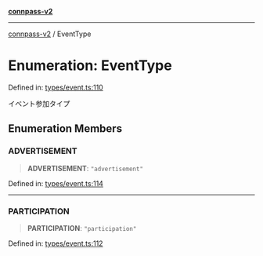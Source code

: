 [**connpass-v2**](../README.md)

***

[connpass-v2](../globals.md) / EventType

# Enumeration: EventType

Defined in: [types/event.ts:110](https://github.com/ryohidaka/node-connpass/blob/de28db452011c09c14da82f297b63bc8ba518499/src/types/event.ts#L110)

イベント参加タイプ

## Enumeration Members

### ADVERTISEMENT

> **ADVERTISEMENT**: `"advertisement"`

Defined in: [types/event.ts:114](https://github.com/ryohidaka/node-connpass/blob/de28db452011c09c14da82f297b63bc8ba518499/src/types/event.ts#L114)

***

### PARTICIPATION

> **PARTICIPATION**: `"participation"`

Defined in: [types/event.ts:112](https://github.com/ryohidaka/node-connpass/blob/de28db452011c09c14da82f297b63bc8ba518499/src/types/event.ts#L112)
